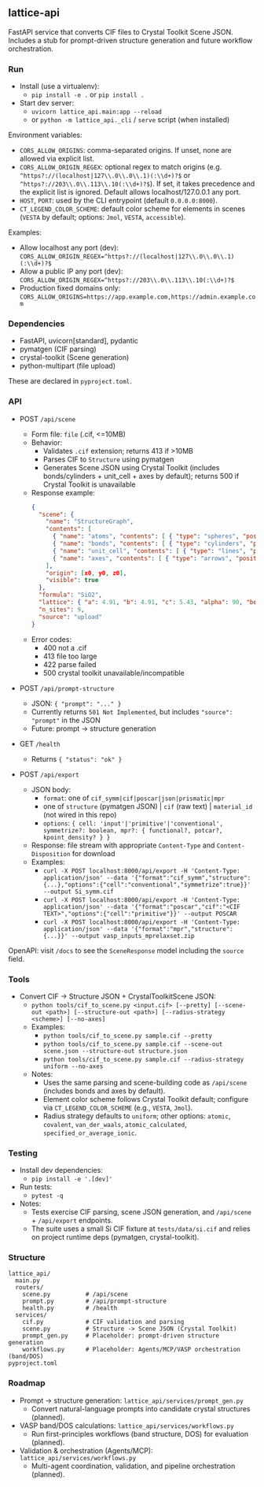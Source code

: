 ## lattice-api

FastAPI service that converts CIF files to Crystal Toolkit Scene JSON. Includes a stub for prompt-driven structure generation and future workflow orchestration.

### Run

- Install (use a virtualenv):
  - `pip install -e .` or `pip install .`
- Start dev server:
  - `uvicorn lattice_api.main:app --reload`
  - or `python -m lattice_api._cli` / `serve` script (when installed)

Environment variables:
- `CORS_ALLOW_ORIGINS`: comma-separated origins. If unset, none are allowed via explicit list.
- `CORS_ALLOW_ORIGIN_REGEX`: optional regex to match origins (e.g. `^https?://(localhost|127\\.0\\.0\\.1)(:\\d+)?$` or `^https?://203\\.0\\.113\\.10(:\\d+)?$`). If set, it takes precedence and the explicit list is ignored. Default allows localhost/127.0.0.1 any port.
- `HOST`, `PORT`: used by the CLI entrypoint (default `0.0.0.0:8000`).
- `CT_LEGEND_COLOR_SCHEME`: default color scheme for elements in scenes (`VESTA` by default; options: `Jmol`, `VESTA`, `accessible`).

Examples:
- Allow localhost any port (dev): `CORS_ALLOW_ORIGIN_REGEX=^https?://(localhost|127\\.0\\.0\\.1)(:\\d+)?$`
- Allow a public IP any port (dev): `CORS_ALLOW_ORIGIN_REGEX=^https?://203\\.0\\.113\\.10(:\\d+)?$`
- Production fixed domains only: `CORS_ALLOW_ORIGINS=https://app.example.com,https://admin.example.com`

### Dependencies
- FastAPI, uvicorn[standard], pydantic
- pymatgen (CIF parsing)
- crystal-toolkit (Scene generation)
- python-multipart (file upload)

These are declared in `pyproject.toml`.

### API

- POST `/api/scene`
  - Form file: `file` (.cif, <=10MB)
  - Behavior:
    - Validates `.cif` extension; returns 413 if >10MB
    - Parses CIF to `Structure` using pymatgen
    - Generates Scene JSON using Crystal Toolkit (includes bonds/cylinders + unit_cell + axes by default); returns 500 if Crystal Toolkit is unavailable
  - Response example:
    ```json
    {
      "scene": {
        "name": "StructureGraph",
        "contents": [
          { "name": "atoms", "contents": [ { "type": "spheres", "positions": [[x,y,z]], "radius": 0.5, "color": "#..." } ], "origin": [ ... ], "visible": true },
          { "name": "bonds", "contents": [ { "type": "cylinders", "positionPairs": [[[x1,y1,z1],[x2,y2,z2]]], "radius": 0.1, "color": "#..." } ], "origin": [ ... ], "visible": true },
          { "name": "unit_cell", "contents": [ { "type": "lines", "positions": [[...],[...], "..."], "clickable": false } ], "origin": [ ... ], "visible": true },
          { "name": "axes", "contents": [ { "type": "arrows", "positionPairs": [[[0,0,0],[1,0,0]]], "color": "red" } ], "origin": [ ... ], "visible": true }
        ],
        "origin": [x0, y0, z0],
        "visible": true
      },
      "formula": "SiO2",
      "lattice": { "a": 4.91, "b": 4.91, "c": 5.43, "alpha": 90, "beta": 90, "gamma": 120, "volume": 131.3 },
      "n_sites": 9,
      "source": "upload"
    }
    ```
  - Error codes:
    - 400 not a .cif
    - 413 file too large
    - 422 parse failed
    - 500 crystal toolkit unavailable/incompatible

- POST `/api/prompt-structure`
  - JSON: `{ "prompt": "..." }`
  - Currently returns `501 Not Implemented`, but includes `"source": "prompt"` in the JSON
  - Future: prompt -> structure generation

- GET `/health`
  - Returns `{ "status": "ok" }`

- POST `/api/export`
  - JSON body:
    - `format`: one of `cif_symm|cif|poscar|json|prismatic|mpr`
    - one of `structure` (pymatgen JSON) | `cif` (raw text) | `material_id` (not wired in this repo)
    - `options`: `{ cell: 'input'|'primitive'|'conventional', symmetrize?: boolean, mpr?: { functional?, potcar?, kpoint_density? } }`
  - Response: file stream with appropriate `Content-Type` and `Content-Disposition` for download
  - Examples:
    - `curl -X POST localhost:8000/api/export -H 'Content-Type: application/json' --data '{"format":"cif_symm","structure":{...},"options":{"cell":"conventional","symmetrize":true}}' --output Si_symm.cif`
    - `curl -X POST localhost:8000/api/export -H 'Content-Type: application/json' --data '{"format":"poscar","cif":"<CIF TEXT>","options":{"cell":"primitive"}}' --output POSCAR`
    - `curl -X POST localhost:8000/api/export -H 'Content-Type: application/json' --data '{"format":"mpr","structure":{...}}' --output vasp_inputs_mprelaxset.zip`

OpenAPI: visit `/docs` to see the `SceneResponse` model including the `source` field.

### Tools
- Convert CIF -> Structure JSON + CrystalToolkitScene JSON:
  - `python tools/cif_to_scene.py <input.cif> [--pretty] [--scene-out <path>] [--structure-out <path>] [--radius-strategy <scheme>] [--no-axes]`
  - Examples:
    - `python tools/cif_to_scene.py sample.cif --pretty`
    - `python tools/cif_to_scene.py sample.cif --scene-out scene.json --structure-out structure.json`
    - `python tools/cif_to_scene.py sample.cif --radius-strategy uniform --no-axes`
  - Notes:
    - Uses the same parsing and scene-building code as `/api/scene` (includes bonds and axes by default).
    - Element color scheme follows Crystal Toolkit default; configure via `CT_LEGEND_COLOR_SCHEME` (e.g., `VESTA`, `Jmol`).
    - Radius strategy defaults to `uniform`; other options: `atomic`, `covalent`, `van_der_waals`, `atomic_calculated`, `specified_or_average_ionic`.

### Testing
- Install dev dependencies:
  - `pip install -e '.[dev]'`
- Run tests:
  - `pytest -q`
- Notes:
  - Tests exercise CIF parsing, scene JSON generation, and `/api/scene` + `/api/export` endpoints.
  - The suite uses a small Si CIF fixture at `tests/data/si.cif` and relies on project runtime deps (pymatgen, crystal-toolkit).

### Structure
```
lattice_api/
  main.py
  routers/
    scene.py          # /api/scene
    prompt.py         # /api/prompt-structure
    health.py         # /health
  services/
    cif.py            # CIF validation and parsing
    scene.py          # Structure -> Scene JSON (Crystal Toolkit)
    prompt_gen.py     # Placeholder: prompt-driven structure generation
    workflows.py      # Placeholder: Agents/MCP/VASP orchestration (band/DOS)
pyproject.toml
```

### Roadmap
- Prompt → structure generation: `lattice_api/services/prompt_gen.py`
  - Convert natural-language prompts into candidate crystal structures (planned).
- VASP band/DOS calculations: `lattice_api/services/workflows.py`
  - Run first-principles workflows (band structure, DOS) for evaluation (planned).
- Validation & orchestration (Agents/MCP): `lattice_api/services/workflows.py`
  - Multi-agent coordination, validation, and pipeline orchestration (planned).
